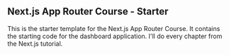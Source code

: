 ## Next.js App Router Course - Starter

This is the starter template for the Next.js App Router Course. It contains the starting code for the dashboard application.
I'll do every chapter from the Next.js tutorial.
